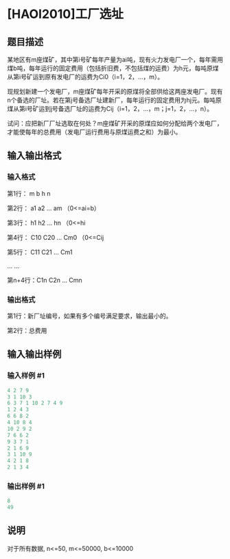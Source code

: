 # [HAOI2010]工厂选址

## 题目描述

某地区有m座煤矿，其中第i号矿每年产量为ai吨，现有火力发电厂一个，每年需用煤b吨，每年运行的固定费用（包括折旧费，不包括煤的运费）为h元，每吨原煤从第i号矿运到原有发电厂的运费为Ci0（i=1，2，…，m）。

现规划新建一个发电厂，m座煤矿每年开采的原煤将全部供给这两座发电厂。现有n个备选的厂址。若在第j号备选厂址建新厂，每年运行的固定费用为hj元。每吨原煤从第i号矿运到j号备选厂址的运费为Cij（i=1，2，…，m；j=1，2，…，n）。

试问：应把新厂厂址选取在何处？m座煤矿开采的原煤应如何分配给两个发电厂，才能使每年的总费用（发电厂运行费用与原煤运费之和）为最小。

## 输入输出格式

### 输入格式

第1行： m b h n

第2行： a1 a2 … am （0<=ai=b）

第3行： h1 h2 … hn （0<=hi

第4行： C10 C20 … Cm0 （0<=Cij

第5行： C11 C21 … Cm1

… …

第n+4行：C1n C2n … Cmn

### 输出格式

第1行：新厂址编号，如果有多个编号满足要求，输出最小的。

第2行：总费用

## 输入输出样例

### 输入样例 #1

```cpp
4 2 7 9 
3 1 10 3 
6 3 7 1 10 2 7 4 9 
1 2 4 3 
6 6 8 2 
4 10 8 4 
10 2 9 2 
7 6 6 2 
9 3 7 1 
2 1 6 9 
3 1 10 9 
4 2 1 8 
2 1 3 4 
```


### 输出样例 #1

```cpp
8 
49 
```


## 说明

对于所有数据, n<=50, m<=50000, b<=10000

